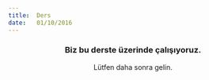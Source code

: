 ```yaml
---
title:  Ders
date:   01/10/2016
---
```


### <center>Biz bu derste üzerinde çalışıyoruz.</center>
<center>Lütfen daha sonra gelin.</center>